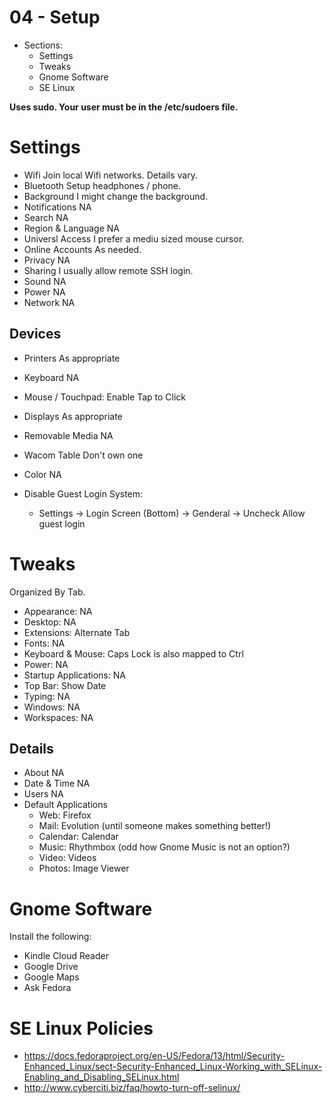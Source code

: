 
# 04 - Setup
- Sections:
    - Settings
    - Tweaks
    - Gnome Software
    - SE Linux

**Uses sudo. Your user must be in the /etc/sudoers file.**

# Settings

- Wifi                  Join local Wifi networks. Details vary.
- Bluetooth             Setup headphones / phone.
- Background            I might change the background.
- Notifications         NA
- Search                NA
- Region & Language     NA
- Universl Access       I prefer a mediu sized mouse cursor.
- Online Accounts       As needed.
- Privacy               NA
- Sharing               I usually allow remote SSH login.
- Sound                 NA
- Power                 NA
- Network               NA


## Devices

- Printers              As appropriate
- Keyboard              NA
- Mouse / Touchpad:     Enable Tap to Click
- Displays              As appropriate
- Removable Media       NA
- Wacom Table           Don't own one
- Color                 NA

 - Disable Guest Login System:
   - Settings -> Login Screen (Bottom) -> Genderal -> Uncheck Allow
   guest login


# Tweaks

Organized By Tab.

- Appearance:           NA
- Desktop:              NA
- Extensions:           Alternate Tab
- Fonts:                NA
- Keyboard & Mouse:     Caps Lock is also mapped to Ctrl
- Power:                NA
- Startup Applications: NA
- Top Bar:              Show Date
- Typing:               NA
- Windows:              NA
- Workspaces:           NA

## Details

- About                 NA
- Date & Time           NA
- Users                 NA
- Default Applications
    - Web: Firefox
    - Mail: Evolution (until someone makes something better!)
    - Calendar: Calendar
    - Music: Rhythmbox (odd how Gnome Music is not an option?)
    - Video: Videos
    - Photos: Image Viewer

# Gnome Software

Install the following:

- Kindle Cloud Reader
- Google Drive
- Google Maps
- Ask Fedora

# SE Linux Policies
- https://docs.fedoraproject.org/en-US/Fedora/13/html/Security-Enhanced_Linux/sect-Security-Enhanced_Linux-Working_with_SELinux-Enabling_and_Disabling_SELinux.html
- http://www.cyberciti.biz/faq/howto-turn-off-selinux/
